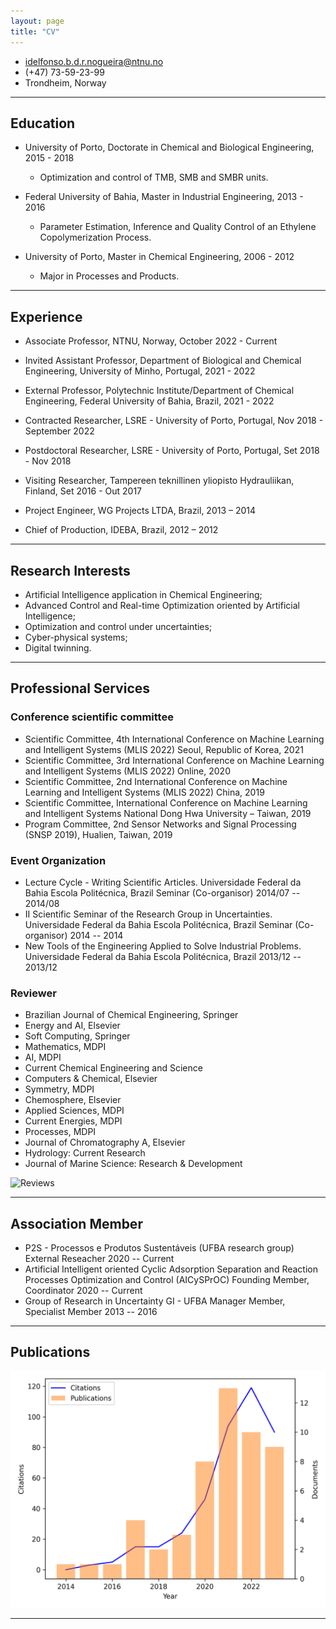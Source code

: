 ```yaml
---
layout: page
title: "CV"
---
```

<!-- The (first) h1 will be used as the <title> of the HTML page -->

<!-- The unordered list immediately after the h1 will be formatted on a single
line. It is intended to be used for contact details -->
- <idelfonso.b.d.r.nogueira@ntnu.no>
- (+47) 73-59-23-99
- Trondheim, Norway

<!-- The paragraph after the h1 and ul and before the first h2 is optional. It
is intended to be used for a short summary. -->

---
## Education

 - University of Porto, Doctorate in Chemical and Biological Engineering, 2015 - 2018
   - Optimization and control of TMB, SMB and SMBR units.

 - Federal University of Bahia, Master in Industrial Engineering, 2013 - 2016
   - Parameter Estimation, Inference and Quality Control of an Ethylene Copolymerization Process.

 - University of Porto, Master in Chemical Engineering, 2006 - 2012
   - Major in Processes and Products.

---
## Experience

 - Associate Professor, NTNU, Norway, October 2022 - Current
 
 - Invited Assistant Professor, Department of Biological and Chemical Engineering, University of Minho, Portugal, 2021 - 2022
 
 - External Professor, Polytechnic Institute/Department of Chemical Engineering, Federal University of Bahia, Brazil, 2021 - 2022

 - Contracted Researcher, LSRE - University of Porto, Portugal, Nov 2018 - September 2022

 - Postdoctoral Researcher, LSRE - University of Porto, Portugal, Set 2018 - Nov 2018

 - Visiting Researcher, Tampereen teknillinen yliopisto Hydrauliikan, Finland, Set 2016 - Out 2017
 
 - Project Engineer, WG Projects LTDA, Brazil, 2013 – 2014	

 - Chief of Production, IDEBA, Brazil, 2012 – 2012

---
## Research Interests

   - Artificial Intelligence application in Chemical Engineering;
   - Advanced Control and Real-time Optimization oriented by Artificial Intelligence;
   - Optimization and control under uncertainties;
   - Cyber-physical systems;
   - Digital twinning.

---
## Professional Services

### Conference scientific committee
 - Scientific Committee, 4th International Conference on Machine Learning and Intelligent Systems (MLIS 2022) 
Seoul, Republic of Korea, 2021	
 - Scientific Committee, 3rd International Conference on Machine Learning and Intelligent Systems (MLIS 2022) 
Online, 2020
 - Scientific Committee, 2nd International Conference on Machine Learning and Intelligent Systems (MLIS 2022) 
China, 2019
 - Scientific Committee, International Conference on Machine Learning and Intelligent Systems National Dong
Hwa University – Taiwan, 2019
 - Program Committee, 2nd Sensor Networks and Signal Processing (SNSP 2019), 
Hualien, Taiwan, 2019

### Event Organization 
   - <span>Lecture Cycle - Writing Scientific Articles. Universidade Federal da Bahia Escola Politécnica, Brazil Seminar (Co-organisor) </span><span>2014/07 -- 2014/08</span>
   - <span>II Scientific Seminar of the Research Group in Uncertainties. Universidade Federal da Bahia Escola Politécnica, Brazil Seminar (Co-organisor) </span><span>2014 -- 2014</span>
   - <span> New Tools of the Engineering Applied to Solve Industrial Problems. Universidade Federal da Bahia Escola Politécnica, Brazil </span><span>2013/12 -- 2013/12 </span>
 
### Reviewer

   - Brazilian Journal of Chemical Engineering, Springer
   - Energy and AI, Elsevier
   - Soft Computing, Springer
   -  Mathematics, MDPI
   -  AI, MDPI
   -  Current Chemical Engineering and Science 
   -  Computers & Chemical, Elsevier
   -  Symmetry, MDPI
   -  Chemosphere, Elsevier
   -  Applied Sciences, MDPI
   -  Current Energies, MDPI 
   -  Processes, MDPI
   -  Journal of Chromatography A, Elsevier
   -  Hydrology: Current Research 
   -  Journal of Marine Science: Research & Development 
 
![Reviews](/reviews.svg)

---
## Association Member
   - <span>P2S - Processos e Produtos Sustentáveis (UFBA research group) External Reseacher </span><span>2020 -- Current</span>
   - <span>Artificial Intelligent oriented Cyclic Adsorption Separation and Reaction Processes Optimization and Control (AICySPrOC) Founding Member, Coordinator </span><span>2020 -- Current</span>
   - <span>Group of Research in Uncertainty GI - UFBA Manager Member, Specialist Member </span><span>2013 -- 2016</span>

---
## Publications
![Publications](/plot.png)

---
